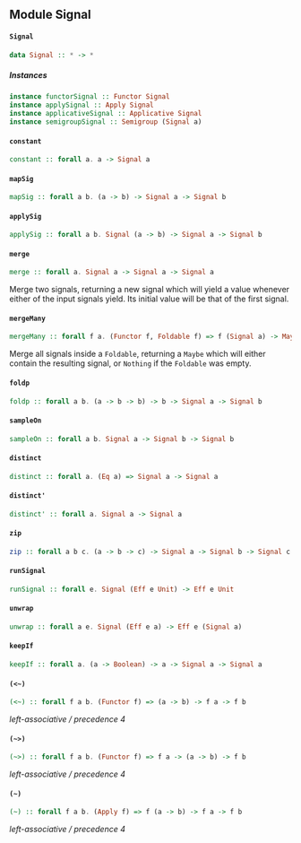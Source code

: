 ## Module Signal

#### `Signal`

``` purescript
data Signal :: * -> *
```

##### Instances
``` purescript
instance functorSignal :: Functor Signal
instance applySignal :: Apply Signal
instance applicativeSignal :: Applicative Signal
instance semigroupSignal :: Semigroup (Signal a)
```

#### `constant`

``` purescript
constant :: forall a. a -> Signal a
```

#### `mapSig`

``` purescript
mapSig :: forall a b. (a -> b) -> Signal a -> Signal b
```

#### `applySig`

``` purescript
applySig :: forall a b. Signal (a -> b) -> Signal a -> Signal b
```

#### `merge`

``` purescript
merge :: forall a. Signal a -> Signal a -> Signal a
```

Merge two signals, returning a new signal which will yield a value
whenever either of the input signals yield. Its initial value will be
that of the first signal.

#### `mergeMany`

``` purescript
mergeMany :: forall f a. (Functor f, Foldable f) => f (Signal a) -> Maybe (Signal a)
```

Merge all signals inside a `Foldable`, returning a `Maybe` which will
either contain the resulting signal, or `Nothing` if the `Foldable`
was empty.

#### `foldp`

``` purescript
foldp :: forall a b. (a -> b -> b) -> b -> Signal a -> Signal b
```

#### `sampleOn`

``` purescript
sampleOn :: forall a b. Signal a -> Signal b -> Signal b
```

#### `distinct`

``` purescript
distinct :: forall a. (Eq a) => Signal a -> Signal a
```

#### `distinct'`

``` purescript
distinct' :: forall a. Signal a -> Signal a
```

#### `zip`

``` purescript
zip :: forall a b c. (a -> b -> c) -> Signal a -> Signal b -> Signal c
```

#### `runSignal`

``` purescript
runSignal :: forall e. Signal (Eff e Unit) -> Eff e Unit
```

#### `unwrap`

``` purescript
unwrap :: forall a e. Signal (Eff e a) -> Eff e (Signal a)
```

#### `keepIf`

``` purescript
keepIf :: forall a. (a -> Boolean) -> a -> Signal a -> Signal a
```

#### `(<~)`

``` purescript
(<~) :: forall f a b. (Functor f) => (a -> b) -> f a -> f b
```

_left-associative / precedence 4_

#### `(~>)`

``` purescript
(~>) :: forall f a b. (Functor f) => f a -> (a -> b) -> f b
```

_left-associative / precedence 4_

#### `(~)`

``` purescript
(~) :: forall f a b. (Apply f) => f (a -> b) -> f a -> f b
```

_left-associative / precedence 4_


